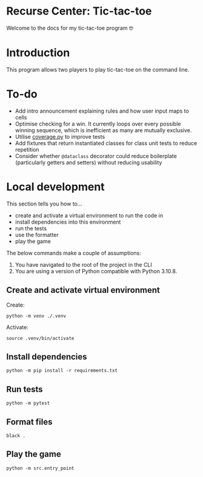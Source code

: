 # Recurse Center: Tic-tac-toe
Welcome to the docs for my tic-tac-toe program 🤓

# Introduction
This program allows two players to play tic-tac-toe on the command line.

# To-do
* Add intro announcement explaining rules and how user input maps to cells
* Optimise checking for a win. It currently loops over every possible winning sequence, which is inefficient as many are mutually exclusive.
* Utilise [coverage.py](https://coverage.readthedocs.io/en/7.1.0/) to improve tests
* Add fixtures that return instantiated classes for class unit tests to reduce repetition 
* Consider whether `@dataclass` decorator could reduce boilerplate (particularly getters and setters) without reducing usability

# Local development
This section tells you how to...
* create and activate a virtual environment to run the code in
* install dependencies into this environment
* run the tests
* use the formatter
* play the game

The below commands make a couple of assumptions:
1. You have navigated to the root of the project in the CLI  
2. You are using a version of Python compatible with Python 3.10.8.

## Create and activate virtual environment
Create:
```console
python -m venv ./.venv
```
Activate:
```console
source .venv/bin/activate
```

## Install dependencies

```console
python -m pip install -r requirements.txt
```
## Run tests
```console
python -m pytest
```
## Format files
```console
black .
```

## Play the game
```console
python -m src.entry_point
```